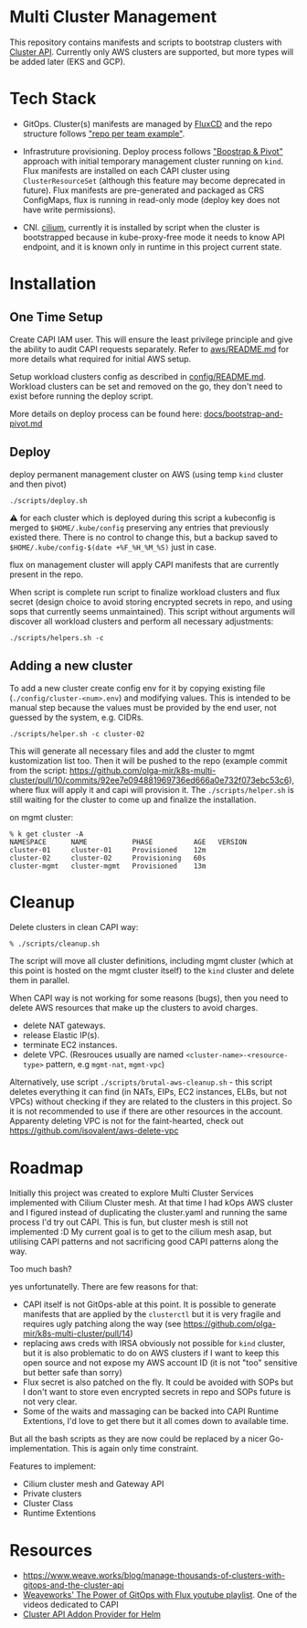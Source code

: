 # Multi Cluster Management

This repository contains manifests and scripts to bootstrap clusters with [Cluster API](https://github.com/kubernetes-sigs/cluster-api). Currently only AWS clusters are supported, but more types will be added later (EKS and GCP).

# Tech Stack

* GitOps. Cluster(s) manifests are managed by [FluxCD](https://fluxcd.io/) and the repo structure follows ["repo per team example"](https://fluxcd.io/docs/guides/repository-structure/#repo-per-team).

* Infrastruture provisioning. Deploy process follows ["Boostrap & Pivot"](https://cluster-api.sigs.k8s.io/clusterctl/commands/move.html) approach with initial temporary management cluster running on `kind`. Flux manifests are installed on each CAPI cluster using `ClusterResourceSet` (although this feature may become deprecated in future). Flux manifests are pre-generated and packaged as CRS ConfigMaps, flux is running in read-only mode (deploy key does not have write permissions).

* CNI. [cilium](https://cilium.io/), currently it is installed by script when the cluster is bootstrapped because in kube-proxy-free mode it needs to know API endpoint, and it is known only in runtime in this project current state.

# Installation

## One Time Setup

Create CAPI IAM user. This will ensure the least privilege principle and give the ability to audit CAPI requests separately.
Refer to [aws/README.md](aws/README.md) for more details what required for initial AWS setup.

Setup workload clusters config as described in [config/README.md](config/README.md). Workload clusters can be set and removed on the go, they don't need to exist before running the deploy script.

More details on deploy process can be found here: [docs/bootstrap-and-pivot.md](docs/bootstrap-and-pivot.md)

## Deploy

deploy permanent management cluster on AWS (using temp `kind` cluster and then pivot)
```
./scripts/deploy.sh
```
:warning: for each cluster which is deployed during this script a kubeconfig is merged to `$HOME/.kube/config` preserving any entries that previously existed there. There is no control to change this, but a backup saved to `$HOME/.kube/config-$(date +%F_%H_%M_%S)` just in case.

flux on management cluster will apply CAPI manifests that are currently present in the repo.

When script is complete run script to finalize workload clusters and flux secret (design choice to avoid storing encrypted secrets in repo, and using sops that currently seems unmaintained).
This script without arguments will discover all workload clusters and perform all necessary adjustments:
```
./scripts/helpers.sh -c
```

## Adding a new cluster

To add a new cluster create config env for it by copying existing file (`./config/cluster-<num>.env`) and modifying values.
This is intended to be manual step because the values must be provided by the end user, not guessed by the system, e.g. CIDRs.

```
./scripts/helper.sh -c cluster-02
```

This will generate all necessary files and add the cluster to mgmt kustomization list too. Then it will be pushed to the repo (example commit from the script: https://github.com/olga-mir/k8s-multi-cluster/pull/10/commits/92ee7e094881969736ed666a0e732f073ebc53c6), where flux will apply it and capi will provision it. The `./scripts/helper.sh` is still waiting for the cluster to come up and finalize the installation.

on mgmt cluster:
```
% k get cluster -A
NAMESPACE      NAME           PHASE          AGE   VERSION
cluster-01     cluster-01     Provisioned    12m
cluster-02     cluster-02     Provisioning   60s
cluster-mgmt   cluster-mgmt   Provisioned    13m
```

# Cleanup

Delete clusters in clean CAPI way:
```
% ./scripts/cleanup.sh
```
The script will move all cluster definitions, including mgmt cluster (which at this point is hosted on the mgmt cluster itself) to the `kind` cluster and delete them in parallel.

When CAPI way is not working for some reasons (bugs), then you need to delete AWS resources that make up the clusters to avoid charges.

* delete NAT gateways.
* release Elastic IP(s).
* terminate EC2 instances.
* delete VPC.
(Resrouces usually are named `<cluster-name>-<resource-type>` pattern, e.g `mgmt-nat`, `mgmt-vpc`)

Alternatively, use script `./scripts/brutal-aws-cleanup.sh` - this script deletes everything it can find (in NATs, EIPs, EC2 instances, ELBs, but not VPCs) without checking if they are related to the clusters in this project. So it is not recommended to use if there are other resources in the account.
Apparenty deleting VPC is not for the faint-hearted, check out https://github.com/isovalent/aws-delete-vpc

# Roadmap

Initially this project was created to explore Multi Cluster Services implemented with Cilium Cluster mesh. At that time I had kOps AWS cluster and I figured instead of duplicating the cluster.yaml and running the same process I'd try out CAPI. This is fun, but cluster mesh is still not implemented :D My current goal is to get to the cilium mesh asap, but utilising CAPI patterns and not sacrificing good CAPI patterns along the way.

Too much bash?

yes unfortunatelly. There are few reasons for that:
* CAPI itself is not GitOps-able at this point. It is possible to generate manifests that are applied by the `clusterctl` but it is very fragile and requires ugly patching along the way (see https://github.com/olga-mir/k8s-multi-cluster/pull/14)
* replacing aws creds with IRSA obviously not possible for `kind` cluster, but it is also problematic to do on AWS clusters if I want to keep this open source and not expose my AWS account ID (it is not "too" sensitive but better safe than sorry)
* Flux secret is also patched on the fly. It could be avoided with SOPs but I don't want to store even encrypted secrets in repo and SOPs future is not very clear.
* Some of the waits and massaging can be backed into CAPI Runtime Extentions, I'd love to get there but it all comes down to available time.

But all the bash scripts as they are now could be replaced by a nicer Go-implementation. This is again only time constraint.

Features to implement:
* Cilium cluster mesh and Gateway API
* Private clusters
* Cluster Class
* Runtime Extentions

# Resources

* https://www.weave.works/blog/manage-thousands-of-clusters-with-gitops-and-the-cluster-api
* [Weaveworks' The Power of GitOps with Flux youtube playlist](https://www.youtube.com/playlist?list=PL9lTuCFNLaD3fI_g-NXWVxopnJ0adn65d). One of the videos dedicated to CAPI
* [Cluster API Addon Provider for Helm](https://github.com/kubernetes-sigs/cluster-api-addon-provider-helm)

